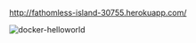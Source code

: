 http://fathomless-island-30755.herokuapp.com/

![docker-helloworld](https://user-images.githubusercontent.com/58524678/110376538-38df6880-804b-11eb-81de-b6344ca96586.png)

